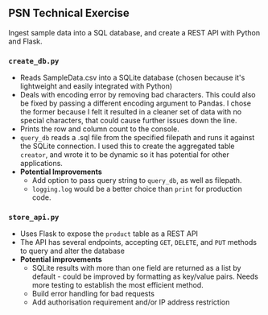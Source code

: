 ## PSN Technical Exercise

Ingest sample data into a SQL database, and create a REST API with Python and Flask.

### `create_db.py`
    
- Reads SampleData.csv into a SQLite database (chosen because it's lightweight and easily integrated with Python)
- Deals with encoding error by removing bad characters. This could also be fixed by passing a different
encoding argument to Pandas. I chose the former because I felt it resulted in a cleaner set of data with no special characters, that could cause further issues down the line.
- Prints the row and column count to the console.
- `query_db` reads a .sql file from the specified filepath and runs it against the SQLite connection. I used this to create the aggregated table `creator`, and wrote it to 
be dynamic so it has potential for other applications.
- **Potential Improvements**
    - Add option to pass query string to `query_db`, as well as filepath.
    - `logging.log` would be a better choice than `print` for production code.
  
### `store_api.py`

- Uses Flask to expose the `product` table as a REST API
- The API has several endpoints, accepting `GET`, `DELETE`, and `PUT` methods to query and alter the database
- **Potential improvements**
    - SQLite results with more than one field are returned as a list by default - could be improved by formatting as key/value pairs. Needs more testing to establish the most efficient method.
    - Build error handling for bad requests
    - Add authorisation requirement and/or IP address restriction